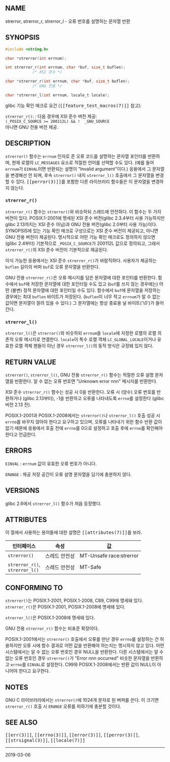 ## NAME

strerror, strerror_r, strerror_l - 오류 번호를 설명하는 문자열 반환

## SYNOPSIS

```c
#include <string.h>

char *strerror(int errnum);

int strerror_r(int errnum, char *buf, size_t buflen);
            /* XSI 준수 */

char *strerror_r(int errnum, char *buf, size_t buflen);
            /* GNU 전용 */

char *strerror_l(int errnum, locale_t locale);
```

glibc 기능 확인 매크로 요건 (<tt>[[feature_test_macros(7)]]</tt> 참고):

`strerror_r()`:
:   다음 경우에 XSI 준수 버전 제공:<br>
    `(_POSIX_C_SOURCE >= 200112L) && !  _GNU_SOURCE`<br>
    아니면 GNU 전용 버전 제공.

## DESCRIPTION

`strerror()` 함수는 `errnum` 인자로 준 오류 코드를 설명하는 문자열 포인터를 반환하며, 현재 로캘의 `LC_MESSAGES` 요소로 적절한 언어를 선택할 수도 있다. (예를 들어 `errnum`가 `EINVAL`이면 반환되는 설명이 "Invalid argument"이다.) 응용에서 그 문자열을 변경해선 안 되며, 후속 `strerror()` 내지 `strerror_l()` 호출에서 그 문자열을 변경할 수 있다. <tt>[[perror(3)]]</tt>를 포함한 다른 라이브러리 함수들은 이 문자열을 변경하지 않는다.

### `strerror_r()`

`strerror_r()` 함수는 `strerror()`와 비슷하되 스레드에 안전하다. 이 함수는 두 가지 버전이 있다. POSIX.1-2001에 명세된 XSI 준수 버전(glibc 2.3.4부터 사용 가능하지만 glibc 2.13까지는 XSI 준수 아님)과 GNU 전용 버전(glibc 2.0부터 사용 가능)이다. SYNOPSIS에 있는 기능 확인 매크로 구성으로는 XSI 준수 버전이 제공되고, 아니면 GNU 전용 버전이 제공된다. 명시적으로 어떤 기능 확인 매크로도 정의하지 않으면 (glibc 2.4부터) 기본적으로 `_POSIX_C_SOURCE`가 200112L 값으로 정의되고, 그래서 `strerror_r()`의 XSI 준수 버전이 기본적으로 제공된다.

이식 가능한 응용에서는 XSI 준수 `strerror_r()`가 바람직하다. 사용자가 제공하는 `buflen` 길이의 버퍼 `buf`로 오류 문자열을 반환한다.

GNU 전용 `strerror_r()`은 오류 메시지를 담은 문자열에 대한 포인터를 반환한다. 함수에서 `buf`에 저장한 문자열에 대한 포인터일 수도 있고 (`buf`를 쓰지 않는 경우에는) 어떤 (불변) 정적 문자열에 대한 포인터일 수도 있다. 함수에서 `buf`에 문자열을 저장하는 경우에는 최대 `buflen` 바이트가 저장된다. (`buflen`이 너무 작고 `errnum`가 알 수 없는 값이면 문자열이 잘려 있을 수 있다.) 그 문자열에는 항상 종료용 널 바이트('\0')가 들어간다.

### `strerror_l()`

`strerror_l()`은 `strerror()`와 비슷하되 `errnum`을 `locale`에 지정한 로캘의 로캘 의존적 오류 메시지로 연결한다. `locale`이 특수 로캘 객체 `LC_GLOBAL_LOCALE`이거나 유효한 로캘 객체 핸들이 아닌 경우 `strerror_l()`의 동작 방식은 규정돼 있지 않다.

## RETURN VALUE

`strerror()`, `strerror_l()`, GNU 전용 `strerror_r()` 함수는 적절한 오류 설명 문자열을 반환한다. 알 수 없는 오류 번호면 "Unknown error nnn" 메시지를 반환한다.

XSI 준수 `strerror_r()` 함수는 성공 시 0을 반환한다. 오류 시 (양수) 오류 번호를 반환하거나 (glibc 2.13부터), -1을 반환하고 오류를 나타내도록 `errno`를 설정한다 (glibc 버전 2.13 전).

POSIX.1-2001과 POSIX.1-2008에서는 `strerror()`나 `strerror_l()` 호출 성공 시 `errno`를 바꾸지 않아야 한다고 요구하고 있으며, 오류를 나타내기 위한 함수 반환 값이 없기 때문에 응용에서 호출 전에 `errno`를 0으로 설정하고 호출 후에 `errno`를 확인해야 한다고 언급한다.

## ERRORS

`EINVAL`
:   `errnum` 값이 유효한 오류 번호가 아니다.

`ERANGE`
:   제공 저장 공간이 오류 설명 문자열을 담기에 충분하지 않다.

## VERSIONS

glibc 2.6에서 `strerror_l()` 함수가 처음 등장했다.

## ATTRIBUTES

이 절에서 사용하는 용어들에 대한 설명은 <tt>[[attributes(7)]]</tt>를 보라.

| 인터페이스 | 속성 | 값 |
| --- | --- | --- |
| `strerror()` | 스레드 안전성 | MT-Unsafe race:strerror |
| `strerror_r()`,<br>`strerror_l()` | 스레드 안전성 | MT-Safe |

## CONFORMING TO

`strerror()`는 POSIX.1-2001, POSIX.1-2008, C89, C99에 명세돼 있다. `strerror_r()`은 POSIX.1-2001, POSIX.1-2008에 명세돼 있다.

`strerror_l()`은 POSIX.1-2008에 명세돼 있다.

GNU 전용 `strerror_r()` 함수는 비표준 확장이다.

POSIX.1-2001에서는 `strerror()` 호출에서 오류를 만난 경우 `errno`를 설정하는 건 허용하지만 오류 시에 함수 결과로 어떤 값을 반환해야 하는지는 명시하지 않고 있다. 어떤 시스템에서는 알 수 없는 오류 번호인 경우 NULL을 반환한다. 다른 시스템에서는 알 수 없는 오류 번호인 경우 `strerror()`가 "Error nnn occurred" 비슷한 문자열을 반환하고 `errno`를 `EINVAL`로 설정한다. C99와 POSIX.1-2008에서는 반환 값이 NULL이 아니어야 한다고 요구한다.

## NOTES

GNU C 라이브러리에서는 `strerror()`에 1024개 문자로 된 버퍼를 쓴다. 이 크기면 `strerror_r()` 호출 시 `ERANGE` 오류를 피하기에 충분할 것이다.

## SEE ALSO

<tt>[[err(3)]]</tt>, <tt>[[errno(3)]]</tt>, <tt>[[error(3)]]</tt>, <tt>[[perror(3)]]</tt>, <tt>[[strsignal(3)]]</tt>, <tt>[[locale(7)]]</tt>

----

2019-03-06
